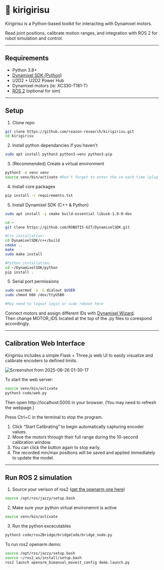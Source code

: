 # 🦗 kirigirisu

Kirigirisu is a Python-based toolkit for interacting with Dynamixel motors.

Read joint positions, calibrate motion ranges, and integration with ROS 2 for robot simulation and control.
 
---

## Requirements

- Python 3.8+
- [Dynamixel SDK (Python)](https://emanual.robotis.com/docs/en/software/dynamixel/dynamixel_sdk/overview/)
- U2D2 + U2D2 Power Hub
- Dynamixel motors (ie: XC330-T181-T)
- [ROS 2](https://github.com/reazon-research/openarm_ros2) (optional for sim)

---

## Setup
1. Clone repo
```bash
git clone https://github.com/reazon-research/kirigirisu.git
cd kirigirisu
```
2. Install python dependancies if you haven't
```bash
sudo apt install python3 python3-venv python3-pip
```
3. (Recommended) Create a virtual environment
```bash
python3 -m venv venv
source venv/bin/activate #Don't forget to enter the ve each time (plug into the matrix)
```
4. Install core packages
```bash
pip install -r requirements.txt
```
5. Install Dynamixel SDK (C++ & Python)
```bash
sudo apt install -y cmake build-essential libusb-1.0-0-dev
```
```bash
cd ~
git clone https://github.com/ROBOTIS-GIT/DynamixelSDK.git
```
```bash
#C++ installation:
cd DynamixelSDK/c++/build
cmake ..
make
sudo make install
```
```bash
#Python installation:
cd ~/DynamixelSDK/python
pip install .
```
5. Serial port permissions
```bash
sudo usermod -a -G dialout $USER
sudo chmod 666 /dev/ttyUSB0

#May need to logout login or sudo reboot here
```
Connect motors and assign different IDs with [Dynamixel Wizard](https://emanual.robotis.com/docs/en/software/dynamixel/dynamixel_wizard2/).  
Then change MOTOR_IDS located at the top of the .py files to corespond accordingly.

---

## Calibration Web Interface

Kirigirisu includes a simple Flask + Three.js web UI to easily visualize and calibrate encoders to defined limits.

![Screenshot from 2025-06-26 01-30-17](https://github.com/user-attachments/assets/cf7d2ade-93af-42c3-8f58-068425bd80b3)

To start the web server:

```bash
source venv/bin/activate
python3 code/web.py
```
Then open http://localhost:5000 in your browser. (You may need to refresh the webpage.)

Press Ctrl+C in the terminal to stop the program.

1. Click “Start Calibrating” to begin automatically capturing encoder values.
2. Move the motors through their full range during the 10-second calibration window.
3. You can click the button again to stop early.
4. The recorded min/max positions will be saved and applied immediately to update the model.

---

## Run ROS 2 simulation
1. Source your verison of ros2 ([get the openarm one here](https://github.com/reazon-research/openarm_ros2))
```bash
source /opt/ros/jazzy/setup.bash
```
2. Make sure your python virtual environemnt is active
```bash
source venv/bin/activate
```
3. Run the python excecutables
```bash
python3 code/ros2Bridge/bridgeCode/bridge_node.py
```
To run ros2 openarm demo:
```bash
source /opt/ros/jazzy/setup.bash
source ~/ros2_ws/install/setup.bash
ros2 launch openarm_bimanual_moveit_config demo.launch.py
```
